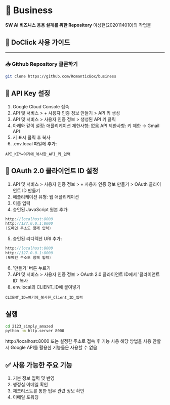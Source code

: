 # 💼 Business  
**SW AI 비즈니스 응용 설계를 위한 Repository**
이성현(2020114010)의 작업물

## 📌 DoClick 사용 가이드

---

### 📥 Github Repository 클론하기

```bash
git clone https://github.com/RomanticBox/business
```

## 🔐 API Key 설정
1. Google Cloud Console 접속
2. API 및 서비스 > + 사용자 인증 정보 만들기 > API 키 생성
3. API 및 서비스 > 사용자 인증 정보 > 생성된 API 키 클릭
4. 아래와 같이 설정:
   애플리케이션 제한사항: 없음
   API 제한사항: 키 제한 → Gmail API
7. 키 표시 클릭 후 복사
8. .env.local 파일에 추가:
```env
API_KEY=여기에_복사한_API_키_입력
```

## 🔑 OAuth 2.0 클라이언트 ID 설정
1. API 및 서비스 > 사용자 인증 정보 > + 사용자 인증 정보 만들기 > OAuth 클라이언트 ID 만들기
2. 애플리케이션 유형: 웹 애플리케이션
3. 이름 입력
4. 승인된 JavaScript 원본 추가:
```cpp
http://localhost:8000
http://127.0.0.1:8000
(도메인 주소도 함께 입력)
```
5. 승인된 리디렉션 URI 추가:
```cpp
http://localhost:8000
http://127.0.0.1:8000
(도메인 주소도 함께 입력)
```
6. '만들기' 버튼 누르기
7. API 및 서비스 > 사용자 인증 정보 > OAuth 2.0 클라이언트 ID에서 '클라이언트 ID' 복사
8. env.local의 CLIENT_ID에 붙여넣기
```env
CLIENT_ID=여기에_복사한_Client_ID_입력
```

## 실행
```bash
cd 2123_simply_amazed
python -m http.server 8000
```
http://localhost:8000 또는 설정한 주소로 접속 후 기능 사용
해당 방법을 사용 안할 시 Google API를 활용한 기능들은 사용할 수 없음

## ✅ 사용 가능한 주요 기능
1. 기본 정보 입력 및 반영
2. 행정실 이메일 확인
3. 체크리스트를 통한 업무 관련 정보 확인
4. 이메일 포워딩

